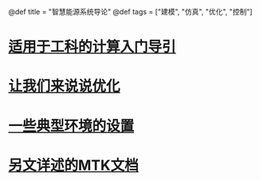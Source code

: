 @def title = "智慧能源系统导论"
@def tags = ["建模", "仿真", "优化", "控制"]

# [适用于工科的计算入门导引](cs4e-guide)

# [让我们来说说优化](optimization-intro)

# [一些典型环境的设置](tools-prep)

# [另文详述的MTK文档](https://ai4energy.github.io/LearnDocs/dev/)